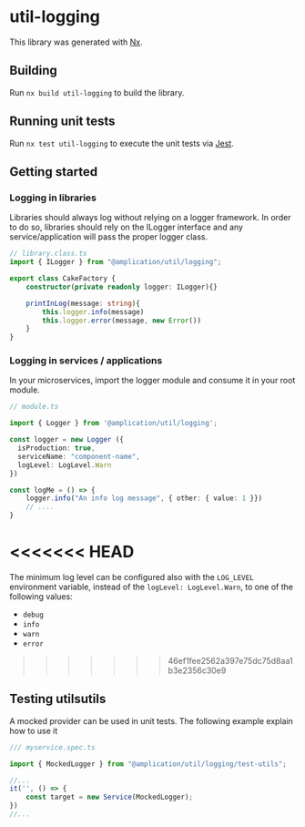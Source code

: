 # util-logging

This library was generated with [Nx](https://nx.dev).

## Building

Run `nx build util-logging` to build the library.

## Running unit tests

Run `nx test util-logging` to execute the unit tests via [Jest](https://jestjs.io).


## Getting started

### Logging in libraries

Libraries should always log without relying on a logger framework. 
In order to do so, libraries should rely on the ILogger interface and any service/application will pass the proper logger class. 

```ts
// library.class.ts
import { ILogger } from "@amplication/util/logging";

export class CakeFactory {
    constructor(private readonly logger: ILogger){}

    printInLog(message: string){
        this.logger.info(message)
        this.logger.error(message, new Error())
    }
}
```

### Logging in services / applications

In your microservices, import the logger module and consume it in your root module.

```ts
// module.ts

import { Logger } from '@amplication/util/logging';

const logger = new Logger ({
  isProduction: true,
  serviceName: "component-name",
  logLevel: LogLevel.Warn
})

const logMe = () => {
    logger.info("An info log message", { other: { value: 1 }})
    // ....
}
```

<<<<<<< HEAD
=======
The minimum log level can be configured also with the `LOG_LEVEL` environment variable, instead of the `logLevel: LogLevel.Warn`, to one of the following values:
- `debug`
- `info`
- `warn`
- `error`


>>>>>>> 46ef1fee2562a397e75dc75d8aa1b3e2356c30e9
## Testing utilsutils

A mocked provider can be used in unit tests. 
The following example explain how to use it

```ts
/// myservice.spec.ts

import { MockedLogger } from "@amplication/util/logging/test-utils";

//...
it('', () => {
    const target = new Service(MockedLogger);
})
//...
```